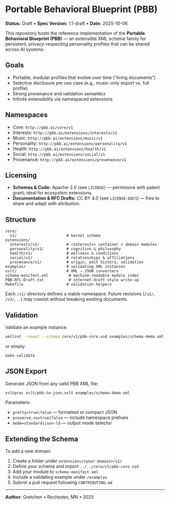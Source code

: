 # Portable Behavioral Blueprint (PBB)

**Status:** Draft • **Spec Version:** 1.1-draft • **Date:** 2025-10-06

This repository hosts the reference implementation of the **Portable Behavioral Blueprint (PBB)** — an extensible XML schema family for persistent, privacy-respecting personality profiles that can be shared across AI systems.

## Goals
- Portable, modular profiles that evolve over time (“living documents”)
- Selective disclosure per use case (e.g., music-only export vs. full profile)
- Strong provenance and validation semantics
- Infinite extensibility via namespaced extensions

## Namespaces
- Core: `http://pbb.ai/core/v1`
- Interests: `http://pbb.ai/extensions/interests/v1`
- Music: `http://pbb.ai/extensions/music/v1`
- Personality: `http://pbb.ai/extensions/personality/v1`
- Health: `http://pbb.ai/extensions/health/v1`
- Social: `http://pbb.ai/extensions/social/v1`
- Provenance: `http://pbb.ai/extensions/provenance/v1`

## Licensing
- **Schemas & Code:** Apache-2.0 (see `LICENSE`) — permissive with patent grant; ideal for ecosystem extensions.  
- **Documentation & RFC Drafts:** CC BY 4.0 (see `LICENSE-DOCS`) — free to share and adapt with attribution.

## Structure
```
core/
  v1/                      # kernel schema
extensions/
  interests/v1/            # <interests> container + domain modules
  personality/v1/          # cognition & philosophy
  health/v1/               # wellness & conditions
  social/v1/               # relationships & affiliations
  provenance/v1/           # origin, edit history, validation
examples/                  # validating XML instances
xslt/                      # XML → JSON converters
schema-manifest.xml         # machine-readable module index
PBB-RFC-Draft.txt           # internet-draft-style write-up
Makefile                   # validation helpers
```

Each `/v1/` directory defines a stable namespace. Future revisions (`/v2/`, `/v3/`, …) may coexist without breaking existing documents.

## Validation
Validate an example instance:

```bash
xmllint --noout --schema core/v1/pbb-core.xsd examples/schema-demo.xml
```

or simply:

```bash
make validate
```

## JSON Export
Generate JSON from any valid PBB XML file:

```bash
xsltproc xslt/pbb-to-json.xslt examples/schema-demo.xml
```

Parameters:
- `pretty=true|false` — formatted or compact JSON  
- `preserve_ns=true|false` — include namespace prefixes  
- `mode=standard|json-ld` — output mode selector

## Extending the Schema
To add a new domain:
1. Create a folder under `extensions/<your-domain>/v1/`
2. Define your schema and import `../../core/v1/pbb-core.xsd`
3. Add your module to `schema-manifest.xml`
4. Include a validating example under `/examples`
5. Submit a pull request following `CONTRIBUTING.md`

---

**Author:** Gretchen • Rochester, MN • 2025

